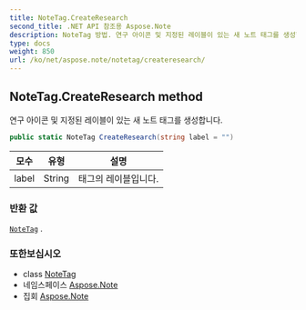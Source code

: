 ```yaml
---
title: NoteTag.CreateResearch
second_title: .NET API 참조용 Aspose.Note
description: NoteTag 방법. 연구 아이콘 및 지정된 레이블이 있는 새 노트 태그를 생성합니다.
type: docs
weight: 850
url: /ko/net/aspose.note/notetag/createresearch/
---
```

## NoteTag.CreateResearch method

연구 아이콘 및 지정된 레이블이 있는 새 노트 태그를 생성합니다.

```csharp
public static NoteTag CreateResearch(string label = "")
```

| 모수 | 유형 | 설명 |
| --- | --- | --- |
| label | String | 태그의 레이블입니다. |

### 반환 값

[`NoteTag`](../) .

### 또한보십시오

* class [NoteTag](../)
* 네임스페이스 [Aspose.Note](../../notetag/)
* 집회 [Aspose.Note](../../../)


